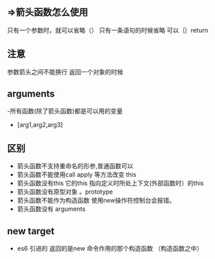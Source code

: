 ##  =>箭头函数怎么使用
   只有一个参数时，就可以省略（）
   只有一条语句的时候省略  可以｛｝return

   ## 注意
   参数箭头之间不能换行
   返回一个对象的时候

  ## arguments
  -所有函数(除了箭头函数)都是可以用的变量
  - [arg1,arg2,arg3]

##  区别
- 箭头函数不支持重命名的形参,普通函数可以
- 箭头函数不能使用call apply 等方法改变 this
- 箭头函数没有this 它的this 指向定义时所处上下文(外部函数时）的this
- 箭头函数没有原型对象 。prototype
- 箭头函数不能作为构造函数  使用new操作符控制台会报错。
- 箭头函数没有 arguments    

## new target
- es6 引进的  返回的是new 命令作用的那个构造函数 （构造函数之中）
